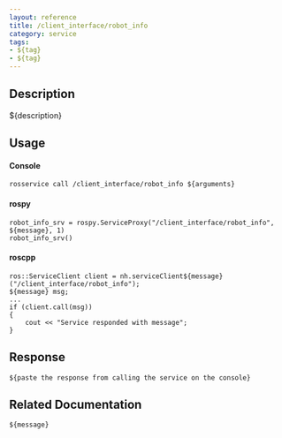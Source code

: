 ```yaml
---
layout: reference
title: /client_interface/robot_info
category: service
tags: 
- ${tag} 
- ${tag}
---
```


## Description
${description}

## Usage
#### Console
```
rosservice call /client_interface/robot_info ${arguments}
```

#### rospy
```
robot_info_srv = rospy.ServiceProxy("/client_interface/robot_info", ${message}, 1)
robot_info_srv()
```

#### roscpp
```
ros::ServiceClient client = nh.serviceClient${message}("/client_interface/robot_info");
${message} msg;
...
if (client.call(msg))
{
    cout << "Service responded with message";
}
```

## Response
```
${paste the response from calling the service on the console}
```

## Related Documentation
``${message}``  